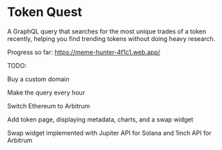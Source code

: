 # Token Quest

A GraphQL query that searches for the most unique trades of a token recently, helping you find trending tokens without doing heavy research.

Progress so far: https://meme-hunter-4f1c1.web.app/

TODO:

Buy a custom domain

Make the query every hour

Switch Ethereum to Arbitrum

Add token page, displaying metadata, charts, and a swap widget

Swap widget implemented with Jupiter API for Solana and 1inch API for Arbitrum
